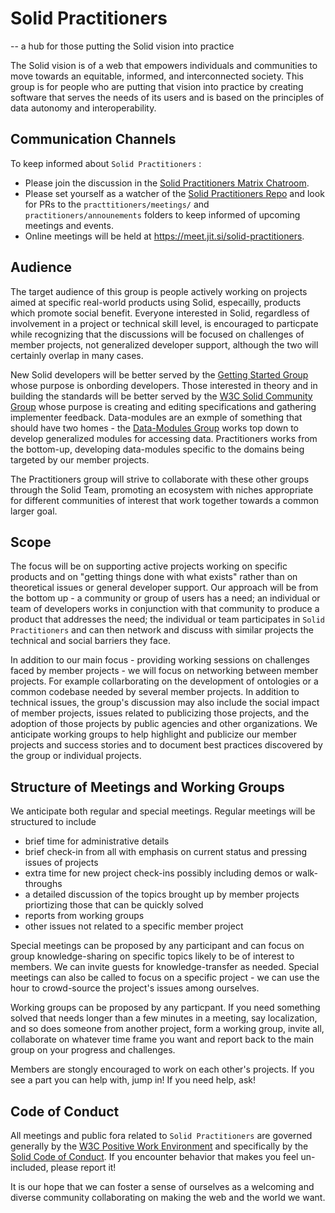 # Solid Practitioners

-- a hub for those putting the Solid vision into practice

The Solid vision is of a web that empowers individuals and communities to move towards an equitable, informed, and interconnected society.  This group is for people who are putting that vision into practice by creating software that serves the needs of its users and is based on the principles of data autonomy and interoperability.

## Communication Channels

To keep informed about `Solid Practitioners` :
* Please join the discussion in the [Solid Practitioners Matrix Chatroom](https://matrix.to/#/#solid-practitioners:matrix.org).
* Please set yourself as a watcher of the [Solid Practitioners Repo](https://github.com/solid-contrib/practitioners) and look for PRs to the `practtitioners/meetings/` and `practitioners/announements` folders to keep informed of upcoming meetings and events.
* Online meetings will be held at https://meet.jit.si/solid-practitioners.

## Audience

The target audience of this group is people actively working on projects aimed at specific real-world products using Solid, especailly, products which promote social benefit.  Everyone interested in Solid, regardless of involvement in a project or technical skill level, is encouraged to particpate while recognizing  that the discussions will be focused on challenges of member projects, not generalized developer support, although the two will certainly overlap in many cases.

New Solid developers will be better served by the [Getting Started Group](https://github.com/solid-contrib/getting-started) whose purpose is onbording developers.  Those interested in theory and in building the standards will be better served by the [W3C Solid Community Group](https://www.w3.org/community/solid/) whose purpose is creating and editing specifications and gathering implementer feedback. Data-modules are an exmple of something that should have two homes - the [Data-Modules Group](https://github.com/solid-contrib/data-modules) works top down to develop generalized modules for accessing data.  Practitioners works from the bottom-up, developing data-modules specific to the domains being targeted by our member projects. 

The Practitioners group will strive to collaborate with these other groups through the Solid Team, promoting an ecosystem with niches appropriate for different communities of interest that work together towards a common larger goal.

## Scope

The focus will be on supporting active projects working on specific products and on "getting things done with what exists" rather than on theoretical issues or general developer support. Our approach will be from the bottom up - a community or group of users has a need; an individual or team of developers works in conjunction with that community to produce a product that addresses the need;  the individual or team participates in `Solid Practitioners` and can then network and discuss with similar projects the technical and social barriers they face.  

In addition to our main focus - providing working sessions on challenges faced by member projects - we will focus on networking between member projects. For example collarborating on the development of ontologies or a common codebase needed by several member projects. In addition to technical issues, the group's discussion may also include the social impact of member projects, issues related to publicizing those projects, and the adoption of those projects by public agencies and other organizations.  We anticipate working groups to help highlight and publicize our member projects and success stories and to document best practices discovered by the group or individual projects.  

## Structure of Meetings and Working Groups

We anticipate both regular and special meetings.  Regular meetings will be structured  to include

  * brief time for administrative details
  * brief check-in from all with emphasis on current status and pressing issues of projects
  * extra time for new project check-ins possibly including demos or walk-throughs
  * a detailed discussion of the topics brought up by member projects priortizing those that can be quickly solved
  * reports from working groups
  * other issues not related to a specific member project

Special meetings can be proposed by any participant and can focus on group knowledge-sharing on specific topics likely to be of interest to members.  We can invite guests for knowledge-transfer as needed.  Special meetings can also be called to focus on a specific project - we can use the hour to crowd-source the project's issues among ourselves.

Working groups can be proposed by any particpant.  If you need something solved that needs longer than a few minutes in a meeting, say localization, and so does someone from another project, form a working group, invite all, collaborate on whatever time frame you want and report back to the main group on your progress and challenges.

Members are stongly encouraged to work on each other's projects.  If you see a part you can help with, jump in!  If you need help, ask!

## Code of Conduct

All meetings and public fora related to `Solid Practitioners` are governed generally by the [W3C Positive Work Environment](https://www.w3.org/Consortium/cepc/) and specifically by the [Solid Code of Conduct](https://github.com/solid/process/blob/main/code-of-conduct.md).  If you encounter behavior that makes you feel un-included, please report it! 

It is our hope that we can foster a sense of ourselves as a welcoming and diverse community collaborating on making the web and the world we want.

